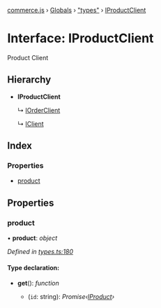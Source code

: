 [commerce.js](../README.md) › [Globals](../globals.md) › ["types"](../modules/_types_.md) › [IProductClient](_types_.iproductclient.md)

# Interface: IProductClient

Product Client

## Hierarchy

* **IProductClient**

  ↳ [IOrderClient](_types_.iorderclient.md)

  ↳ [IClient](_types_.iclient.md)

## Index

### Properties

* [product](_types_.iproductclient.md#product)

## Properties

###  product

• **product**: *object*

*Defined in [types.ts:180](https://github.com/shopjs/commerce.js/blob/6cb235d/src/types.ts#L180)*

#### Type declaration:

* **get**(): *function*

  * (`id`: string): *Promise‹[IProduct](_types_.iproduct.md)›*
